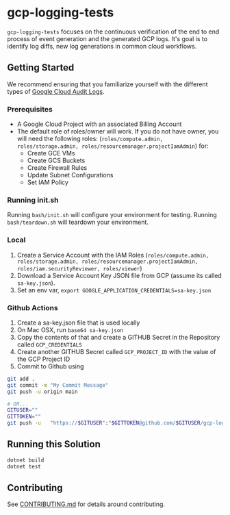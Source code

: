 # gcp-logging-tests

`gcp-logging-tests` focuses on the continuous verification of the end to end process of event generation and the generated GCP logs.  It's goal is to identify log diffs, new log generations in common cloud workflows.  

## Getting Started

We recommend ensuring that you familiarize yourself with the different types of [Google Cloud Audit Logs](https://cloud.google.com/logging/docs/audit).

### Prerequisites

* A Google Cloud Project with an associated Billing Account
* The default role of roles/owner will work.  If you do not have owner, you will need the following roles: (`roles/compute.admin, roles/storage.admin, roles/resourcemanager.projectIamAdmin`) for:
  * Create GCE VMs
  * Create GCS Buckets
  * Create Firewall Rules
  * Update Subnet Configurations
  * Set IAM Policy

### Running init.sh

Running `bash/init.sh` will configure your environment for testing.  Running `bash/teardown.sh` will teardown your environment.

### Local

1. Create a Service Account with the IAM Roles (`roles/compute.admin, roles/storage.admin, roles/resourcemanager.projectIamAdmin, roles/iam.securityReviewer, roles/viewer`)
2. Download a Service Account Key JSON file from GCP (assume its called `sa-key.json`).
3. Set an env var, `export GOOGLE_APPLICATION_CREDENTIALS=sa-key.json`

### Github Actions

1. Create a sa-key.json file that is used locally
2. On Mac OSX, run `base64 sa-key.json`
3. Copy the contents of that and create a GITHUB Secret in the Repository called `GCP_CREDENTIALS`
4. Create another GITHUB Secret called `GCP_PROJECT_ID` with the value of the GCP Project ID
5. Commit to Github using
```bash
git add . 
git commit -m "My Commit Message"
git push -u origin main

# OR...
GITUSER=""
GITTOKEN=""
git push -u   "https://$GITUSER":"$GITTOKEN@github.com/$GITUSER/gcp-logging-tests.git"
```

## Running this Solution

```bash
dotnet build
dotnet test
```

## Contributing

See [CONTRIBUTING.md](./CONTRIBUTING.md) for details around contributing.